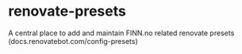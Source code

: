 # renovate-presets
A central place to add and maintain FINN.no related renovate presets (docs.renovatebot.com/config-presets)
